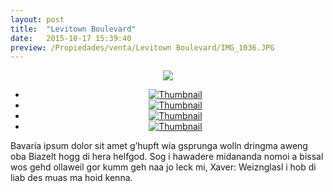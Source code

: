 ```yaml
---
layout: post
title:  "Levitown Boulevard"
date:   2015-10-17 15:39:40
preview: /Propiedades/venta/Levitown Boulevard/IMG_1036.JPG
---
```


<center>
	<div class="mainImg">
		<img src="/Edweb/Propiedades/venta/Levitown Boulevard/IMG_1036.JPG" class="custom">
	</div>
	<!--aqui comienza las fotos pequeñas -->
	<ul class="thumbnails">
	  <li>
	    <a href="/Edweb/Propiedades/venta/Levitown Boulevard/IMG_1036.JPG">
	      <img class="tumbnails" src="/Edweb/Propiedades/venta/Levitown Boulevard/IMG_1036.JPG" alt="Thumbnail">
	    </a>
	  </li>
	  <li>
	    <a href="/Edweb/Propiedades/venta/Levitown Boulevard/IMG_1037.JPG">
	      <img class="tumbnails" src="/Edweb/Propiedades/venta/Levitown Boulevard/IMG_1037.JPG" alt="Thumbnail">
	    </a>
	  </li>
	  <li>
	    <a href="/Edweb/Propiedades/venta/Levitown Boulevard/IMG_1038.JPG">
	      <img class="tumbnails" src="/Edweb/Propiedades/venta/Levitown Boulevard/IMG_1038.JPG" alt="Thumbnail">
	    </a>
	  </li>
	  <li>
	    <a href="/Edweb/Propiedades/venta/Levitown Boulevard/IMG_1040.JPG">
	      <img class="tumbnails" src="/Edweb/Propiedades/venta/Levitown Boulevard/IMG_1040.JPG" alt="Thumbnail">
	    </a>
	  </li>
	</ul>
	<script src="https://ajax.googleapis.com/ajax/libs/jquery/1.9.1/jquery.min.js"></script>
	<script type="text/javascript" src="/js/jquery.simpleGal.js"></script>
	<script>
		$(document).ready(function () {
			$('.thumbnails').simpleGal({
				mainImage: '.custom'
			});
		});
	</script>
</center>

Bavaria ipsum dolor sit amet g’hupft wia gsprunga wolln dringma aweng oba Biazelt hogg di hera helfgod. Sog i hawadere midananda nomoi a bissal wos gehd ollaweil gor kumm geh naa jo leck mi, Xaver: Weiznglasl i hob di liab des muas ma hoid kenna.
